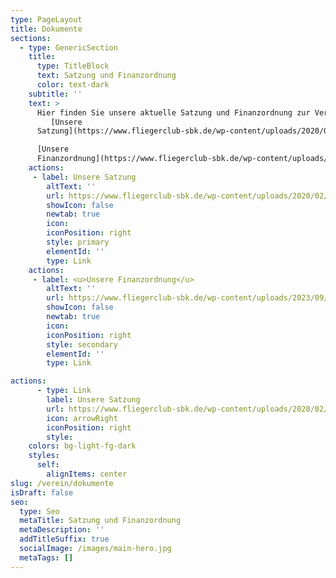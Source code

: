 ```yaml
---
type: PageLayout
title: Dokumente
sections:
  - type: GenericSection
    title:
      type: TitleBlock
      text: Satzung und Finanzordnung
      color: text-dark
    subtitle: ''
    text: >
      Hier finden Sie unsere aktuelle Satzung und Finanzordnung zur Verfügung:<br/>
         [Unsere
      Satzung](https://www.fliegerclub-sbk.de/wp-content/uploads/2020/02/SatzungFCS_12_2019.pdf)<br/><br/>

      [Unsere
      Finanzordnung](https://www.fliegerclub-sbk.de/wp-content/uploads/2023/09/Finanzordnung-des-Fliegerclub-Schoenebeck-2022-06-01.pdf)
    actions:
     - label: Unsere Satzung
        altText: ''
        url: https://www.fliegerclub-sbk.de/wp-content/uploads/2020/02/SatzungFCS_12_2019.pdf
        showIcon: false
        newtab: true
        icon: 
        iconPosition: right
        style: primary
        elementId: ''
        type: Link
    actions:
     - label: <u>Unsere Finanzordnung</u>
        altText: ''
        url: https://www.fliegerclub-sbk.de/wp-content/uploads/2023/09/Finanzordnung-des-Fliegerclub-Schoenebeck-2022-06-01.pdf
        showIcon: false
        newtab: true
        icon: 
        iconPosition: right
        style: secondary
        elementId: ''
        type: Link

actions:
      - type: Link
        label: Unsere Satzung
        url: https://www.fliegerclub-sbk.de/wp-content/uploads/2020/02/SatzungFCS_12_2019.pdf
        icon: arrowRight
        iconPosition: right
        style: 
    colors: bg-light-fg-dark
    styles:
      self:
        alignItems: center
slug: /verein/dokumente
isDraft: false
seo:
  type: Seo
  metaTitle: Satzung und Finanzordnung
  metaDescription: ''
  addTitleSuffix: true
  socialImage: /images/main-hero.jpg
  metaTags: []
---
```

